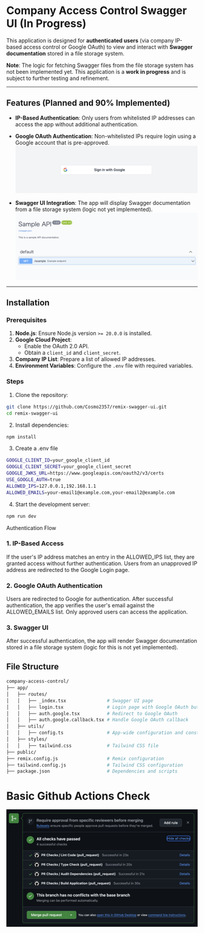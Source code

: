 # Company Access Control Swagger UI (In Progress)

This application is designed for **authenticated users** (via company IP-based access control or Google OAuth) to view and interact with **Swagger documentation** stored in a file storage system. 

**Note**: The logic for fetching Swagger files from the file storage system has not been implemented yet. This application is a **work in progress** and is subject to further testing and refinement.

---

## Features (Planned and 90% Implemented)

- **IP-Based Authentication**: Only users from whitelisted IP addresses can access the app without additional authentication.
- **Google OAuth Authentication**: Non-whitelisted IPs require login using a Google account that is pre-approved.
![Google Login](readmeAssets/googleLogIn.png)   

- **Swagger UI Integration**: The app will display Swagger documentation from a file storage system (logic not yet implemented).
![Swagger UI](readmeAssets/swagger.png)   

---

## Installation

### Prerequisites

1. **Node.js**: Ensure Node.js version `>= 20.0.0` is installed.
2. **Google Cloud Project**:
   - Enable the OAuth 2.0 API.
   - Obtain a `client_id` and `client_secret`.
3. **Company IP List**: Prepare a list of allowed IP addresses.
4. **Environment Variables**: Configure the `.env` file with required variables.

### Steps

1. Clone the repository:
```bash
git clone https://github.com/Cosmo2357/remix-swagger-ui.git
cd remix-swagger-ui
```

2. Install dependencies:
```bash
npm install
```

3. Create a .env file
```bash
GOOGLE_CLIENT_ID=your_google_client_id
GOOGLE_CLIENT_SECRET=your_google_client_secret
GOOGLE_JWKS_URL=https://www.googleapis.com/oauth2/v3/certs
USE_GOOGLE_AUTH=true
ALLOWED_IPS=127.0.0.1,192.168.1.1
ALLOWED_EMAILS=your-email1@example.com,your-email2@example.com
```

4. Start the development server:
```bash
npm run dev
```

Authentication Flow
### 1. IP-Based Access
If the user's IP address matches an entry in the ALLOWED_IPS list, they are granted access without further authentication.
Users from an unapproved IP address are redirected to the Google Login page.
### 2. Google OAuth Authentication
Users are redirected to Google for authentication.
After successful authentication, the app verifies the user's email against the ALLOWED_EMAILS list.
Only approved users can access the application.
### 3. Swagger UI
After successful authentication, the app will render Swagger documentation stored in a file storage system (logic for this is not yet implemented).

## File Structure
```bash
company-access-control/
├── app/
│   ├── routes/
│   │   ├── _index.tsx               # Swagger UI page
│   │   ├── login.tsx                # Login page with Google OAuth button
│   │   ├── auth.google.tsx          # Redirect to Google OAuth
│   │   ├── auth.google.callback.tsx # Handle Google OAuth callback
│   ├── utils/
│   │   ├── config.ts                # App-wide configuration and constants
│   ├── styles/
│   │   ├── tailwind.css             # Tailwind CSS file
├── public/
├── remix.config.js                  # Remix configuration
├── tailwind.config.js               # Tailwind CSS configuration
├── package.json                     # Dependencies and scripts
```

# Basic Github Actions Check
![Swagger UI](readmeAssets/actions.png)   

